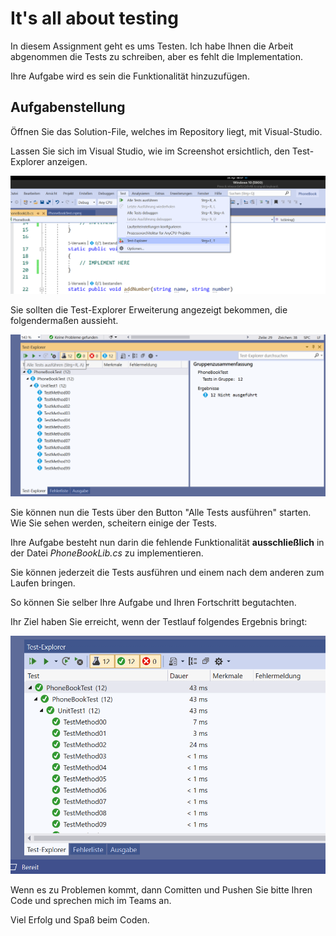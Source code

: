 # It's all about testing

In diesem Assignment geht es ums Testen. 
Ich habe Ihnen die Arbeit abgenommen die Tests zu schreiben, aber es fehlt die Implementation.

Ihre Aufgabe wird es sein die Funktionalität hinzuzufügen.

## Aufgabenstellung

Öffnen Sie das Solution-File, welches im Repository liegt, mit Visual-Studio.

Lassen Sie sich im Visual Studio, wie im Screenshot ersichtlich, den Test-Explorer anzeigen.

![Test->Test-Explorer](images/Screenshot1.png "Visual Studio Test Explorer")

Sie sollten die Test-Explorer Erweiterung angezeigt bekommen, die folgendermaßen aussieht.

![Test-Explorer](images/Screenshot2.png "Ansicht Test-Explorer")

Sie können nun die Tests über den Button "Alle Tests ausführen" starten. Wie Sie sehen werden, scheitern einige der Tests.

Ihre Aufgabe besteht nun darin die fehlende Funktionalität __ausschließlich__ in der Datei _PhoneBookLib.cs_ zu implementieren.

Sie können jederzeit die Tests ausführen und einem nach dem anderen zum Laufen bringen. 

So können Sie selber Ihre Aufgabe und Ihren Fortschritt begutachten.

Ihr Ziel haben Sie erreicht, wenn der Testlauf folgendes Ergebnis bringt:

![Test-Explorer success](images/Screenshot3.png "So schaut es richtig aus")

Wenn es zu Problemen kommt, dann Comitten und Pushen Sie bitte Ihren Code und sprechen mich im Teams an.

Viel Erfolg und Spaß beim Coden.


